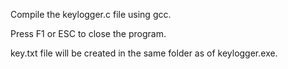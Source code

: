 
Compile the keylogger.c file using gcc.

Press F1 or ESC to close the program.

key.txt file will be created in the same folder as of keylogger.exe.

